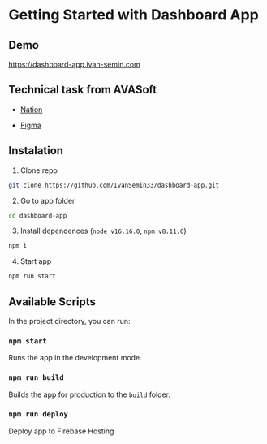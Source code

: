 # Getting Started with Dashboard App

## Demo

<https://dashboard-app.ivan-semin.com>

## Technical task from AVASoft

* [Nation](https://nikersen.notion.site/AVASoft-30f94cd0d6d2493c82ede859a34dd087)

* [Figma](https://www.figma.com/file/3cW0eWgls30kQkeewkpVYa/%D0%A2%D0%B5%D1%81%D1%82%D0%BE%D0%B2%D0%BE%D0%B5-%D0%B7%D0%B0%D0%B4%D0%B0%D0%BD%D0%B8%D0%B5-Frontend?node-id=10%3A1532)

## Instalation

1. Clone repo

```bash
git clone https://github.com/IvanSemin33/dashboard-app.git
```

2. Go to app folder

```bash
cd dashboard-app
```

3. Install dependences (`node v16.16.0`, `npm v8.11.0`)

```bash
npm i
```

4. Start app

```bash
npm run start
```

## Available Scripts

In the project directory, you can run:

### `npm start`

Runs the app in the development mode.

### `npm run build`

Builds the app for production to the `build` folder.

### `npm run deploy`

Deploy app to Firebase Hosting
